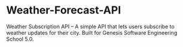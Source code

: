# Weather-Forecast-API
Weather Subscription API – A simple API that lets users subscribe to weather updates for their city. Built for Genesis Software Engineering School 5.0.

